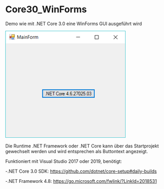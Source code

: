 # Core30_WinForms
Demo wie mit .NET Core 3.0 eine WinForms GUI ausgeführt wird


![winformsCore30](https://github.com/ppedvAG/Core30_WinForms/blob/master/WinFormsCore30.png)

Die Runtime .NET Framework oder .NET Core kann über das Startprojekt gewechselt werden und wird entsprechen als Buttontext angezeigt.

Funktioniert mit Visual Studio 2017 oder 2019, benötigt:

-.NET Core 3.0 SDK: https://github.com/dotnet/core-setup#daily-builds

-.NET Framework 4.8: https://go.microsoft.com/fwlink/?LinkId=2018531


